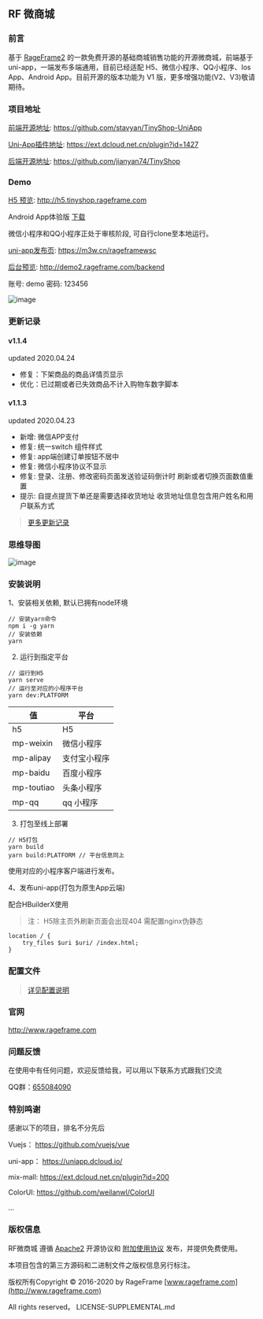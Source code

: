 ## RF 微商城

### 前言

基于 [RageFrame2](https://github.com/jianyan74/rageframe2) 的一款免费开源的基础商城销售功能的开源微商城，前端基于 uni-app，一端发布多端通用，目前已经适配 H5、微信小程序、QQ小程序、Ios App、Android App。目前开源的版本功能为 V1 版，更多增强功能(V2、V3)敬请期待。


### 项目地址

[前端开源地址](https://github.com/stavyan/TinyShop-UniApp): https://github.com/stavyan/TinyShop-UniApp

[Uni-App插件地址](https://ext.dcloud.net.cn/plugin?id=1427): https://ext.dcloud.net.cn/plugin?id=1427

[后端开源地址](https://github.com/jianyan74/TinyShop): https://github.com/jianyan74/TinyShop

### Demo

[H5 预览](http://h5.tinyshop.rageframe.com): http://h5.tinyshop.rageframe.com

Android App体验版 [下载](http://h5.tinyshop.rageframe.com/RageFrameTinyShop.apk)

微信小程序和QQ小程序正处于审核阶段, 可自行clone至本地运行。

[uni-app发布页](https://m3w.cn/rageframewsc): https://m3w.cn/rageframewsc

[后台预览](http://demo2.rageframe.com/backend): http://demo2.rageframe.com/backend

账号: demo
密码: 123456

![image](docs/images/h5-qrcode.png)

### 更新记录

#### v1.1.4

updated 2020.04.24

- 修复：下架商品的商品详情页显示
- 优化：已过期或者已失效商品不计入购物车数字脚本

#### v1.1.3

updated 2020.04.23

- 新增: 微信APP支付
- 修复: 统一switch 组件样式
- 修复: app端创建订单按钮不居中
- 修复: 微信小程序协议不显示
- 修复: 登录、注册、修改密码页面发送验证码倒计时 刷新或者切换页面数值重置
- 提示: 自提点提货下单还是需要选择收货地址 收货地址信息包含用户姓名和用户联系方式

> [更多更新记录](docs/UPDATE.md)

### 思维导图

![image](docs/images/tinyshop.png)

### 安装说明

1、安装相关依赖, 默认已拥有node环境

```
// 安装yarn命令
npm i -g yarn
// 安装依赖
yarn
```

2. 运行到指定平台

```
// 运行到H5
yarn serve
// 运行至对应的小程序平台
yarn dev:PLATFORM
```

值 | 平台
---|---
h5 | H5
mp-weixin | 微信小程序
mp-alipay | 支付宝小程序
mp-baidu | 百度小程序
mp-toutiao | 头条小程序
mp-qq | qq 小程序


3. 打包至线上部署
```
// H5打包
yarn build
yarn build:PLATFORM // 平台信息同上
```
使用对应的小程序客户端进行发布。

4、发布uni-app(打包为原生App云端)

配合HBuilderX使用

> 注： H5除主页外刷新页面会出现404 需配置nginx伪静态

```angular2
location / {
    try_files $uri $uri/ /index.html;
}
```

### 配置文件

> [详见配置说明](docs/CONFIG.md)

### 官网

http://www.rageframe.com

### 问题反馈

在使用中有任何问题，欢迎反馈给我，可以用以下联系方式跟我们交流

QQ群：[655084090](https://jq.qq.com/?_wv=1027&k=4BeVA2r)

### 特别鸣谢

感谢以下的项目，排名不分先后

Vuejs： https://github.com/vuejs/vue

uni-app： https://uniapp.dcloud.io/

mix-mall: https://ext.dcloud.net.cn/plugin?id=200

ColorUI: https://github.com/weilanwl/ColorUI

...

### 版权信息

RF微商城 遵循 [Apache2](LICENSE.md) 开源协议和 [附加使用协议](docs/LICENSE-SUPPLEMENTAL.md) 发布，并提供免费使用。

本项目包含的第三方源码和二进制文件之版权信息另行标注。

版权所有Copyright © 2016-2020 by RageFrame [www.rageframe.com](http://www.rageframe.com)

All rights reserved。
LICENSE-SUPPLEMENTAL.md

